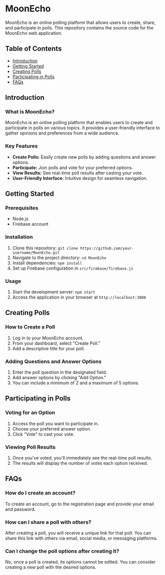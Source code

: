# MoonEcho

MoonEcho is an online polling platform that allows users to create, share, and participate in polls. This repository contains the source code for the MoonEcho web application.

## Table of Contents

- [Introduction](#introduction)
- [Getting Started](#getting-started)
- [Creating Polls](#creating-polls)
- [Participating in Polls](#participating-in-polls)
- [FAQs](#faqs)

## Introduction

### What is MoonEcho?

MoonEcho is an online polling platform that enables users to create and participate in polls on various topics. It provides a user-friendly interface to gather opinions and preferences from a wide audience.

### Key Features

- **Create Polls:** Easily create new polls by adding questions and answer options.
- **Participate:** Join polls and vote for your preferred options.
- **View Results:** See real-time poll results after casting your vote.
- **User-Friendly Interface:** Intuitive design for seamless navigation.

## Getting Started

### Prerequisites

- Node.js
- Firebase account

### Installation

1. Clone this repository: `git clone https://github.com/your-username/MoonEcho.git`
2. Navigate to the project directory: `cd MoonEcho`
3. Install dependencies: `npm install`
4. Set up Firebase configuration in `src/firebase/firebase.js`

### Usage

1. Start the development server: `npm start`
2. Access the application in your browser at `http://localhost:3000`

## Creating Polls

### How to Create a Poll

1. Log in to your MoonEcho account.
2. From your dashboard, select "Create Poll."
3. Add a descriptive title for your poll.

### Adding Questions and Answer Options

1. Enter the poll question in the designated field.
2. Add answer options by clicking "Add Option."
3. You can include a minimum of 2 and a maximum of 5 options.

## Participating in Polls

### Voting for an Option

1. Access the poll you want to participate in.
2. Choose your preferred answer option.
3. Click "Vote" to cast your vote.

### Viewing Poll Results

1. Once you've voted, you'll immediately see the real-time poll results.
2. The results will display the number of votes each option received.

## FAQs

### How do I create an account?

To create an account, go to the registration page and provide your email and password.

### How can I share a poll with others?

After creating a poll, you will receive a unique link for that poll. You can share this link with others via email, social media, or messaging platforms.

### Can I change the poll options after creating it?

No, once a poll is created, its options cannot be edited. You can consider creating a new poll with the desired options.
